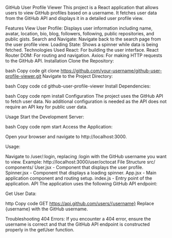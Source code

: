 GitHub User Profile Viewer
This project is a React application that allows users to view GitHub profiles based on a username. It fetches user data from the GitHub API and displays it in a detailed user profile view.

Features
View User Profile: Displays user information including name, avatar, location, bio, blog, followers, following, public repositories, and public gists.
Search and Navigate: Navigate back to the search page from the user profile view.
Loading State: Shows a spinner while data is being fetched.
Technologies Used
React: For building the user interface.
React Router DOM: For routing and navigation.
Axios: For making HTTP requests to the GitHub API.
Installation
Clone the Repository:

bash
Copy code
git clone https://github.com/your-username/github-user-profile-viewer.git
Navigate to the Project Directory:

bash
Copy code
cd github-user-profile-viewer
Install Dependencies:

bash
Copy code
npm install
Configuration
The project uses the GitHub API to fetch user data. No additional configuration is needed as the API does not require an API key for public user data.

Usage
Start the Development Server:

bash
Copy code
npm start
Access the Application:

Open your browser and navigate to http://localhost:3000.

Usage:

Navigate to /user/:login, replacing :login with the GitHub username you want to view.
Example: http://localhost:3000/user/octocat
File Structure
src/
components/
User.jsx - Component that displays the user profile.
Spinner.jsx - Component that displays a loading spinner.
App.jsx - Main application component and routing setup.
index.js - Entry point of the application.
API
The application uses the following GitHub API endpoint:

Get User Data:

http
Copy code
GET https://api.github.com/users/{username}
Replace {username} with the GitHub username.

Troubleshooting
404 Errors: If you encounter a 404 error, ensure the username is correct and that the GitHub API endpoint is constructed properly in the getUser function.